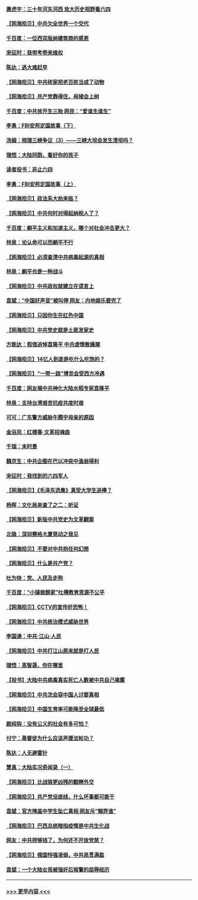 #### [惠虎宇：三十年河东河西 放大历史视野看六四](../pages/nsc993/n13000018.md?t=06050601) 
#### [【网海拾贝】中共欠全世界一个交代](../pages/nsc993/n12998706.md?t=06050601) 
#### [千百度：一位西双版纳建筑商的感恩](../pages/nsc993/n12998487.md?t=06050601) 
#### [宋征时：我带考卷来维权](../pages/nsc993/n12994088.md?t=06050601) 
#### [陈达：逃大难赶早](../pages/nsc993/n12993569.md?t=06050601) 
#### [【网海拾贝】中共砖家把老百姓当成了动物](../pages/nsc993/n12993483.md?t=06050601) 
#### [【网海拾贝】共产党靠得住，母猪会上树](../pages/nsc993/n12990730.md?t=06050601) 
#### [千百度：中共放开生三胎 网民：“爱谁生谁生”](../pages/nsc993/n12990644.md?t=06050601) 
#### [李勇：FBI安邦定国故事（下）](../pages/nsc993/n12987854.md?t=06050601) 
#### [汤姆：梳理三峡争议（3）——三峡大坝会发生溃坝吗？](../pages/nsc993/n12989806.md?t=06050601) 
#### [理悟：大陆同胞，看好你的孩子](../pages/nsc993/n12989778.md?t=06050601) 
#### [读者投书：非止六四](../pages/nsc993/n12989673.md?t=06050601) 
#### [李勇：FBI安邦定国故事（上）](../pages/nsc993/n12987749.md?t=06050601) 
#### [【网海拾贝】政法系大劫来临？](../pages/nsc993/n12987596.md?t=06050601) 
#### [【网海拾贝】中共何时对得起纳税人了？](../pages/nsc993/n12985578.md?t=06050601) 
#### [千百度：躺平主义和加速主义，哪个对社会冲击更大？](../pages/nsc993/n12985512.md?t=06050601) 
#### [林泉：论认命可以而躺平不行](../pages/nsc993/n12985505.md?t=06050601) 
#### [【网海拾贝】必须查清中共病毒起源的真相](../pages/nsc993/n12984276.md?t=06050601) 
#### [林泉：躺平也是一种战斗](../pages/nsc993/n12984194.md?t=06050601) 
#### [【网海拾贝】中共政权就建立在谎言上](../pages/nsc993/n12981880.md?t=06050601) 
#### [袁斌：“中国好声音”被叫停 网友：内地娱乐要完了](../pages/nsc993/n12981826.md?t=06050601) 
#### [【网海拾贝】只因你生在红色中国](../pages/nsc993/n12979096.md?t=06050601) 
#### [【网海拾贝】中共党史就是土匪发家史](../pages/nsc993/n12976478.md?t=06050601) 
#### [方能达：假借追悼袁隆平 中共虚情散臊腥](../pages/nsc993/n12976396.md?t=06050601) 
#### [【网海拾贝】14亿人到底是吃什么吃饱的？](../pages/nsc993/n12974125.md?t=06050601) 
#### [【网海拾贝】“一带一路”博览会受西方冷遇](../pages/nsc993/n12971787.md?t=06050601) 
#### [千百度：网友揭中共神化大陆水稻专家袁隆平](../pages/nsc993/n12971733.md?t=06050601) 
#### [林泉：支持台湾艰苦抗疫共度时艰](../pages/nsc993/n12971350.md?t=06050601) 
#### [可可：广东警方威胁牛腾宇母亲的原因](../pages/nsc993/n12971100.md?t=06050601) 
#### [金浴凤：红楼春·文革招魂曲](../pages/nsc993/n12970354.md?t=06050601) 
#### [千瑞：末时景](../pages/nsc993/n12970337.md?t=06050601) 
#### [魏京生：中共企图在巴以冲突中渔翁得利](../pages/nsc993/n12970286.md?t=06050601) 
#### [宋征时：我找到的六四军人](../pages/nsc993/n12970213.md?t=06050601) 
#### [【网海拾贝】《毛泽东选集》真受大学生追捧？](../pages/nsc993/n12968779.md?t=06050601) 
#### [杨晖：文化局来查了之二：听证](../pages/nsc993/n12966528.md?t=06050601) 
#### [【网海拾贝】新版中共党史为文革翻案](../pages/nsc993/n12967526.md?t=06050601) 
#### [北隐：深圳赛格大厦晃动之我见](../pages/nsc993/n12967393.md?t=06050601) 
#### [【网海拾贝】不要对中共抱任何幻想](../pages/nsc993/n12965222.md?t=06050601) 
#### [【网海拾贝】什么是共产党？](../pages/nsc993/n12962781.md?t=06050601) 
#### [吐为快：党、人民及走狗](../pages/nsc993/n12962747.md?t=06050601) 
#### [千百度：“小镇做题家”吐槽教育资源不公平](../pages/nsc993/n12962705.md?t=06050601) 
#### [【网海拾贝】CCTV的宣传好恐怖！](../pages/nsc993/n12959984.md?t=06050601) 
#### [【网海拾贝】中共统治模式威胁世界](../pages/nsc993/n12957622.md?t=06050601) 
#### [李国涛：中共‧江山‧人民](../pages/nsc993/n12957502.md?t=06050601) 
#### [【网海拾贝】中共打江山原来就是打人民](../pages/nsc993/n12954345.md?t=06050601) 
#### [理悟：高智晟，你在哪里](../pages/nsc993/n12953115.md?t=06050601) 
#### [【投书】大陆中共病毒真实死亡人数被中共自己揭露](../pages/nsc993/n12953050.md?t=06050601) 
#### [【网海拾贝】中共怎会容中国人讨要真相](../pages/nsc993/n12952161.md?t=06050601) 
#### [【网海拾贝】中国生育率可能降至全球最低](../pages/nsc993/n12948793.md?t=06050601) 
#### [颜纯钩：没有公义的社会有多可怕？](../pages/nsc993/n12947626.md?t=06050601) 
#### [付宁：基督徒为什么应该声援法轮功？](../pages/nsc993/n12947233.md?t=06050601) 
#### [陈达：人无避雷针](../pages/nsc993/n12947098.md?t=06050601) 
#### [慧真：大陆实况奇闻录（一）](../pages/nsc993/n12945811.md?t=06050601) 
#### [【网海拾贝】比战狼更凶残的戳瞎外交](../pages/nsc993/n12945717.md?t=06050601) 
#### [【网海拾贝】共产党没底线，什么坏事都可能干](../pages/nsc993/n12942090.md?t=06050601) 
#### [袁斌：官方掩盖中学生坠亡真相 网友斥“糊弄谁”](../pages/nsc993/n12942029.md?t=06050601) 
#### [【网海拾贝】巴西总统暗指疫情是中共生化战](../pages/nsc993/n12938999.md?t=06050601) 
#### [网友：中共捞够钱了，为何还不开放党禁？](../pages/nsc993/n12938952.md?t=06050601) 
#### [【网海拾贝】俄国恃强凌弱，中共恶贯满盈](../pages/nsc993/n12936626.md?t=06050601) 
#### [袁斌：一个大陆女孩被强奸后报警的屈辱经历](../pages/nsc993/n12936547.md?t=06050601) 

----
#### [ >>> 更早内容 <<< ](../indexes/nsc993-earlier.md)
